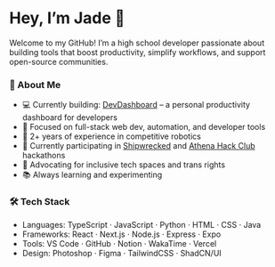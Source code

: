 # Hey, I’m Jade 👋

Welcome to my GitHub! I’m a high school developer passionate about building tools that boost productivity, simplify workflows, and support open-source communities.

### 🚀 About Me
- 💻 Currently building: [DevDashboard](https://github.com/Sifee27/DevDashboard) – a personal productivity dashboard for developers
- 🧠 Focused on full-stack web dev, automation, and developer tools
- 🤖 2+ years of experience in competitive robotics 
- 🎯 Currently participating in [Shipwrecked](https://shipwrecked.devpost.com) and [Athena Hack Club](https://athena.hackclub.com) hackathons
- 🌈 Advocating for inclusive tech spaces and trans rights
- 📚 Always learning and experimenting

### 🛠 Tech Stack
- Languages: TypeScript · JavaScript · Python · HTML · CSS · Java
- Frameworks: React · Next.js · Node.js · Express · Expo
- Tools: VS Code · GitHub · Notion · WakaTime · Vercel
- Design: Photoshop · Figma · TailwindCSS · ShadCN/UI


